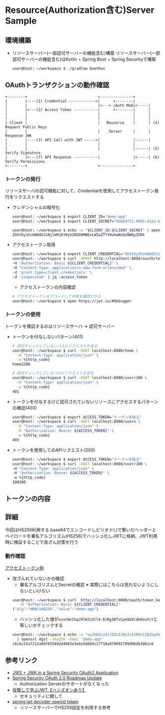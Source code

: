 # Resource(Authorization含む)Server Sample

## 環境構築
- リソースサーバー(一部認可サーバーの機能含む)構築
  リソースサーバー(一部認可サーバーの機能含む)はKotlin + Spring Boot + Spring Securityで構築
  ```bash
  user@host: ~/workspace $ ./gradlew bootRun
  ```

## OAuthトランザクションの動作確認
```
+--------+                                +---------------+
|        |----(1) Credential ------------>|      +--------|
|        |                                |<---> |Auth Mod|<-----|
|        |<---(2) Access Token -----------|      +--------|      |
|        |                                |               |      |
|        |                                |               |      |
| Client |                                |   Resource    |      | (4) Request Public Keys
|        |                                |    Server     |      |     Response JWK
|        |----(3) API Call with JWT ----->|               |------|
|        |                                |               |
|        |                                |               |------| (5) Verify Signature
|        |<---(7) API Response -----------|               |<-----| (6) Verify Permissions
+--------+                                +---------------+
```
### トークンの発行
リソースサーバの認可機能に対して、Credentialを使用してアクセストークン発行をリクエストする
- クレデンシャルの暗号化
  ```bash
  user@host: ~/workspace $ export CLIENT_ID="demo-app"
  user@host: ~/workspace $ export CLIENT_SECRET="8bb69f21-6965-41a1-b0e6-7907435d2ddd"

  user@host: ~/workspace $ echo -n "$CLIENT_ID:$CLIENT_SECRET" | openssl base64
  ZGVtby1hcHA6OGJiNjlmMjEtNjk2NS00MWExLWIwZTYtNzkwNzQzNWQyZGRk
  ```
- アクセストークン取得
  ```bash
  user@host: ~/workspace $ export CLIENT_CREDENTIAL="ZGVtby1hcHA6OGJiNjlmMjEtNjk2NS00MWExLWIwZTYtNzkwNzQzNWQyZGRk"
  user@host: ~/workspace $ curl -XPOST http://localhost:8080/oauth/token \
  -H "Authorization: Basic ${CLIENT_CREDENTIAL}" \
  -H "Content-Type: application/x-www-form-urlencoded" \
  -d 'grant_type=client_credentials' \
  -d 'scope=read' | jq .access_token
  ```
  - アクセストークンの内容確認
  ```bash
  # アクセストークンをデコードして中身を確認できる
  user@host: ~/workspace $ open https://jwt.io/#debugger
  ```

### トークンの使用
トークンを検証するのはリソースサーバ → 認可サーバー

- トークンを付与しないパターン(401)
  ```bash
  # 認可チェックしていないパスにリクエストを送る
  user@host: ~/workspace $ curl -XGET localhost:8080/home \
    -H "Content-Type: application/json" \
    -w %{http_code}
  home2200

  # 認可チェックしているパスにリクエストを送る
  user@host: ~/workspace $ curl -XGET localhost:8080/user/100 \
    -H "Content-Type: application/json" \
    -w %{http_code}
  401
  ```
- トークンを付与するけど認可されていないリソースにアクセスするパターンの確認(403)
  ```bash
  user@host: ~/workspace $ export ACCESS_TOKEN="トークンを貼る"
  user@host: ~/workspace $ curl -XGET localhost:8080/users \
    -H "Content-Type: application/json" \
    -H "Authorization: Bearer ${ACCESS_TOKEN}" \
    -w %{http_code}
  403
  ```
- トークンを使用してのAPIリクエスト(200)
  ```bash
  user@host: ~/workspace $ export ACCESS_TOKEN="トークンを貼る"
  user@host: ~/workspace $ curl -XGET localhost:8080/user/100 \
  -H "Content-Type: application/json" \
  -H "Authorization: Bearer ${ACCESS_TOKEN}" \
  -w %{http_code}
  100200
  ```
  
## トークンの内容
## 詳細
今回はHS256利用する
base64でエンコードしピリオド(.)で繋いだヘッダーとペイロードを署名アルゴリズム(HS256)でハッシュ化しJWTに格納、JWT利用時に検証することで改ざん対策を行う

### 動作確認
[アクセストークン例](https://jwt.io/#debugger-io?token=eyJhbGciOiJIUzI1NiIsInR5cCI6IkpXVCJ9.eyJzY29wZSI6WyJyZWFkIl0sImV4cCI6MTYxOTQwMDYxNSwiYXV0aG9yaXRpZXMiOlsiUk9MRV9VU0VSIl0sImp0aSI6InZGaVFzT0VSdkowbTRVcS05aEl4ZXh3X1hUayIsImNsaWVudF9pZCI6ImRlbW8tYXBwIn0.xsvCWnISqJ9lWJLUll4-blRg3BfxCpeQkXCdm9swYcY)

- 改ざんれていないかの確認
  - 署名アルゴリズムとSecretの確認
  ※ 実際にはこちらは見れないようにしないといけない
  ```bash
  user@host: ~/workspace $ curl  http://localhost:8080/oauth/token_key \
     -H "Authorization: Basic ${CLIENT_CREDENTIAL}"
  {"alg":"HMACSHA256","value":"demo-app"}
  ```
  - ハッシュ化した値が`xsvCWnISqJ9lWJLUll4-blRg3BfxCpeQkXCdm9swYcY`と等しいかチェックする
  ```bash
  user@host: ~/workspace $ echo -n "eyJhbGciOiJIUzI1NiIsInR5cCI6IkpXVCJ9.eyJzY29wZSI6WyJyZWFkIl0sImV4cCI6MTYxOTQwMDYxNSwiYXV0aG9yaXRpZXMiOlsiUk9MRV9VU0VSIl0sImp0aSI6InZGaVFzT0VSdkowbTRVcS05aEl4ZXh3X1hUayIsImNsaWVudF9pZCI6ImRlbW8tYXBwIn0" \
    | openssl dgst -sha256 -hmac "demo-app"
  c6cbc25a7212a89f655892d4965e3e6e5460dc17f10a979091709d9bdb3061c6
  ```

## 参考リンク
- [JWS + JWK in a Spring Security OAuth2 Application](https://www.baeldung.com/spring-security-oauth2-jws-jwk)
- [Spring Security OAuth 2.0 Roadmap Update](https://spring.io/blog/2019/11/14/spring-security-oauth-2-0-roadmap-update)
  - Authorization Serverのサポートがなくなった
- [攻撃して学ぶJWT【ハンズオンあり】](https://moneyforward.com/engineers_blog/2020/09/15/jwt/)
  - セキュリティに関して
- [spring jwt decoder openid token](https://stackoverflow.com/questions/54512182/spring-jwt-decoder-openid-token)
  - リソースサーバーでHS256設定を利用する参考